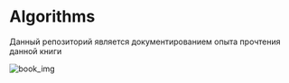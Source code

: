 # Algorithms

Данный репозиторий является документированием опыта прочтения данной книги

![book_img](https://cdn1.ozone.ru/multimedia/1014080992.jpg)
